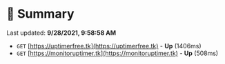 # 📖 Summary
Last updated: **9/28/2021, 9:58:58 AM**

- `GET` [https://uptimerfree.tk](https://uptimerfree.tk) - **Up** (1406ms)
- `GET` [https://monitoruptimer.tk](https://monitoruptimer.tk) - **Up** (508ms)
